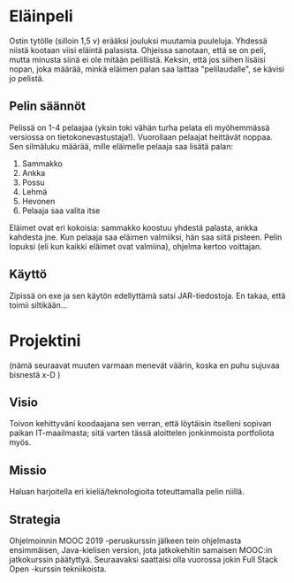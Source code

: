 # Eläinpeli
Ostin tytölle (silloin 1,5 v) erääksi jouluksi muutamia puuleluja. Yhdessä niistä kootaan viisi eläintä palasista. 
Ohjeissa sanotaan, että se on peli, mutta minusta siinä ei ole mitään pelillistä. Keksin, että jos siihen 
lisäisi nopan, joka määrää, minkä eläimen palan saa laittaa "pelilaudalle", se kävisi jo pelistä.

## Pelin säännöt
Pelissä on 1-4 pelaajaa (yksin toki vähän turha pelata eli myöhemmässä versiossa on tietokonevastustaja!). 
Vuorollaan pelaajat heittävät noppaa. Sen silmäluku määrää, mille eläimelle pelaaja saa lisätä palan:
1. Sammakko
2. Ankka
3. Possu
4. Lehmä
5. Hevonen
6. Pelaaja saa valita itse

Eläimet ovat eri kokoisia: sammakko koostuu yhdestä palasta, ankka kahdesta jne. Kun pelaaja saa eläimen valmiiksi, 
hän saa siitä pisteen. Pelin lopuksi (eli kun kaikki eläimet ovat valmiina), ohjelma kertoo voittajan.

## Käyttö
Zipissä on exe ja sen käytön edellyttämä satsi JAR-tiedostoja. En takaa, että toimii siltikään...

# Projektini

(nämä seuraavat muuten varmaan menevät väärin, koska en puhu sujuvaa bisnestä x-D )
## Visio
Toivon kehittyväni koodaajana sen verran, että löytäisin itselleni sopivan paikan IT-maailmasta; sitä varten tässä aloittelen
jonkinmoista portfoliota myös.

## Missio
Haluan harjoitella eri kieliä/teknologioita toteuttamalla pelin niillä.

## Strategia
Ohjelmoinnin MOOC 2019 -peruskurssin jälkeen tein ohjelmasta ensimmäisen, Java-kielisen version, jota jatkokehitin samaisen MOOC:in 
jatkokurssin päätyttyä. Seuraavaksi saattaisi olla vuorossa jokin Full Stack Open -kurssin tekniikoista.
